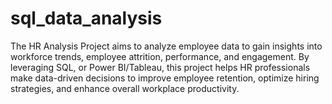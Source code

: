 # sql_data_analysis
 The HR Analysis Project aims to analyze employee data to gain insights into workforce trends, employee attrition, performance, and engagement. By leveraging SQL, or Power BI/Tableau, this project helps HR professionals make data-driven decisions to improve employee retention, optimize hiring strategies, and enhance overall workplace productivity.
